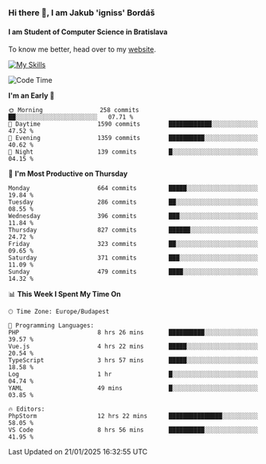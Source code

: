 ### Hi there 👋, I am Jakub 'igniss' Bordáš

#### I am Student of Computer Science in Bratislava
To know me better, head over to my [website](https://bordas.sk).

[![My Skills](https://skillicons.dev/icons?i=js,typescript,html,css,figma,svelte,vue,next,postgresql,nest,express,nodejs)](https://bordas.sk)


<!--START_SECTION:waka-->
![Code Time](http://img.shields.io/badge/Code%20Time-1%2C646%20hrs%208%20mins-blue)

**I'm an Early 🐤** 

```text
🌞 Morning                258 commits         ██░░░░░░░░░░░░░░░░░░░░░░░   07.71 % 
🌆 Daytime                1590 commits        ████████████░░░░░░░░░░░░░   47.52 % 
🌃 Evening                1359 commits        ██████████░░░░░░░░░░░░░░░   40.62 % 
🌙 Night                  139 commits         █░░░░░░░░░░░░░░░░░░░░░░░░   04.15 % 
```
📅 **I'm Most Productive on Thursday** 

```text
Monday                   664 commits         █████░░░░░░░░░░░░░░░░░░░░   19.84 % 
Tuesday                  286 commits         ██░░░░░░░░░░░░░░░░░░░░░░░   08.55 % 
Wednesday                396 commits         ███░░░░░░░░░░░░░░░░░░░░░░   11.84 % 
Thursday                 827 commits         ██████░░░░░░░░░░░░░░░░░░░   24.72 % 
Friday                   323 commits         ██░░░░░░░░░░░░░░░░░░░░░░░   09.65 % 
Saturday                 371 commits         ███░░░░░░░░░░░░░░░░░░░░░░   11.09 % 
Sunday                   479 commits         ████░░░░░░░░░░░░░░░░░░░░░   14.32 % 
```


📊 **This Week I Spent My Time On** 

```text
🕑︎ Time Zone: Europe/Budapest

💬 Programming Languages: 
PHP                      8 hrs 26 mins       ██████████░░░░░░░░░░░░░░░   39.57 % 
Vue.js                   4 hrs 22 mins       █████░░░░░░░░░░░░░░░░░░░░   20.54 % 
TypeScript               3 hrs 57 mins       █████░░░░░░░░░░░░░░░░░░░░   18.58 % 
Log                      1 hr                █░░░░░░░░░░░░░░░░░░░░░░░░   04.74 % 
YAML                     49 mins             █░░░░░░░░░░░░░░░░░░░░░░░░   03.85 % 

🔥 Editors: 
PhpStorm                 12 hrs 22 mins      ███████████████░░░░░░░░░░   58.05 % 
VS Code                  8 hrs 56 mins       ██████████░░░░░░░░░░░░░░░   41.95 % 
```


 Last Updated on 21/01/2025 16:32:55 UTC
<!--END_SECTION:waka-->
